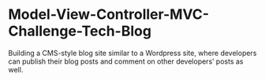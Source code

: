# Model-View-Controller-MVC-Challenge-Tech-Blog
Building a CMS-style blog site similar to a Wordpress site, where developers can publish their blog posts and comment on other developers’ posts as well.
